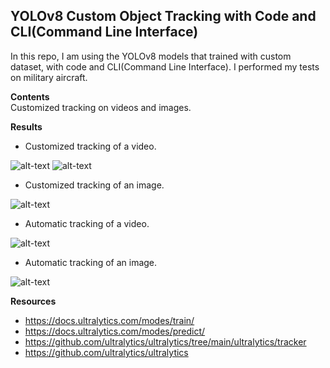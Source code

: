 ## YOLOv8 Custom Object Tracking with Code and CLI(Command Line Interface)  
In this repo, I am using the YOLOv8 models that trained with custom dataset, with code and CLI(Command Line Interface). I performed my tests on military aircraft.  
  
**Contents**  
Customized tracking on videos and images.
  
**Results**  
- Customized tracking of a video.

![alt-text]()
![alt-text]()  


- Customized tracking of an image.

![alt-text]()  
  

- Automatic tracking of a video.

![alt-text]()


- Automatic tracking of an image.

![alt-text]()



**Resources**
- https://docs.ultralytics.com/modes/train/ 
- https://docs.ultralytics.com/modes/predict/  
- https://github.com/ultralytics/ultralytics/tree/main/ultralytics/tracker
- https://github.com/ultralytics/ultralytics
